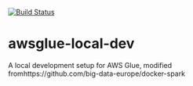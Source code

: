[![Build Status](https://www.travis-ci.com/vfrank66/awsglue-local-dev.svg?branch=master)](https://www.travis-ci.com/vfrank66/awsglue-local-dev)
# awsglue-local-dev
A local development setup for AWS Glue, modified fromhttps://github.com/big-data-europe/docker-spark
